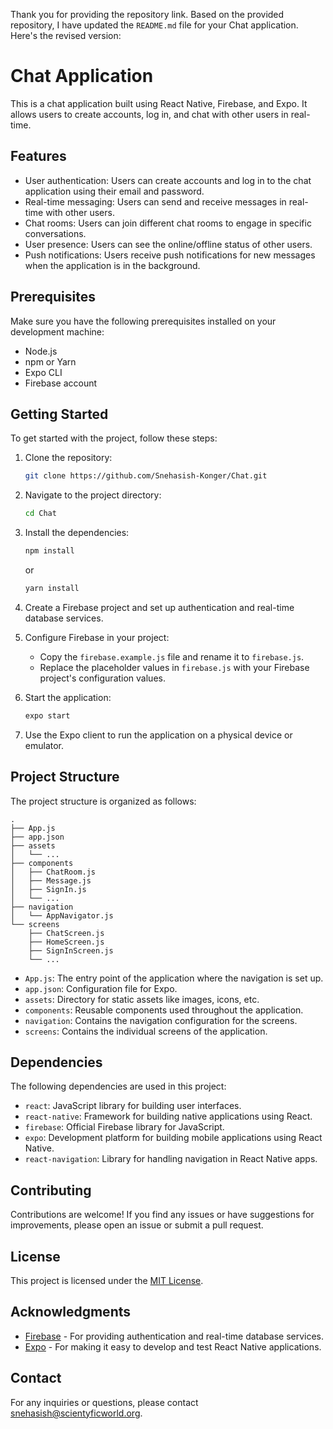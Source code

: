 Thank you for providing the repository link. Based on the provided repository, I have updated the `README.md` file for your Chat application. Here's the revised version:

# Chat Application

This is a chat application built using React Native, Firebase, and Expo. It allows users to create accounts, log in, and chat with other users in real-time.

## Features

- User authentication: Users can create accounts and log in to the chat application using their email and password.
- Real-time messaging: Users can send and receive messages in real-time with other users.
- Chat rooms: Users can join different chat rooms to engage in specific conversations.
- User presence: Users can see the online/offline status of other users.
- Push notifications: Users receive push notifications for new messages when the application is in the background.

## Prerequisites

Make sure you have the following prerequisites installed on your development machine:

- Node.js
- npm or Yarn
- Expo CLI
- Firebase account

## Getting Started

To get started with the project, follow these steps:

1. Clone the repository:

   ```bash
   git clone https://github.com/Snehasish-Konger/Chat.git
   ```

2. Navigate to the project directory:

   ```bash
   cd Chat
   ```

3. Install the dependencies:

   ```bash
   npm install
   ```

   or

   ```bash
   yarn install
   ```

4. Create a Firebase project and set up authentication and real-time database services.

5. Configure Firebase in your project:

   - Copy the `firebase.example.js` file and rename it to `firebase.js`.
   - Replace the placeholder values in `firebase.js` with your Firebase project's configuration values.

6. Start the application:

   ```bash
   expo start
   ```

7. Use the Expo client to run the application on a physical device or emulator.

## Project Structure

The project structure is organized as follows:

```
.
├── App.js
├── app.json
├── assets
│   └── ...
├── components
│   ├── ChatRoom.js
│   ├── Message.js
│   ├── SignIn.js
│   └── ...
├── navigation
│   └── AppNavigator.js
└── screens
    ├── ChatScreen.js
    ├── HomeScreen.js
    ├── SignInScreen.js
    └── ...
```

- `App.js`: The entry point of the application where the navigation is set up.
- `app.json`: Configuration file for Expo.
- `assets`: Directory for static assets like images, icons, etc.
- `components`: Reusable components used throughout the application.
- `navigation`: Contains the navigation configuration for the screens.
- `screens`: Contains the individual screens of the application.

## Dependencies

The following dependencies are used in this project:

- `react`: JavaScript library for building user interfaces.
- `react-native`: Framework for building native applications using React.
- `firebase`: Official Firebase library for JavaScript.
- `expo`: Development platform for building mobile applications using React Native.
- `react-navigation`: Library for handling navigation in React Native apps.

## Contributing

Contributions are welcome! If you find any issues or have suggestions for improvements, please open an issue or submit a pull request.

## License

This project is licensed under the [MIT License](LICENSE).

## Acknowledgments

- [Firebase](https://firebase.google.com/docs) - For providing authentication and real-time database services.
- [Expo](https://docs.expo.dev/) - For making it easy to develop and test React Native applications.

## Contact

For any inquiries or questions, please contact [snehasish@scientyficworld.org](mailto:snehasish@scientyficworld.org).

